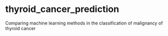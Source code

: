 # thyroid_cancer_prediction
Comparing machine learning methods in the classification of malignancy of thyroid cancer
